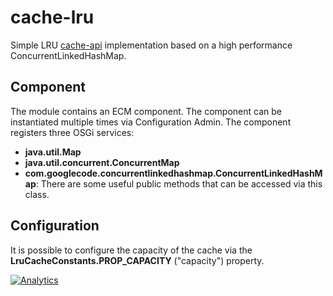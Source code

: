 # cache-lru
Simple LRU [cache-api][1] implementation based on a high performance ConcurrentLinkedHashMap.

## Component

The module contains an ECM component. The component can
be instantiated multiple times via Configuration Admin. The component
registers three OSGi services:
 - __java.util.Map__
 - __java.util.concurrent.ConcurrentMap__
 - __com.googlecode.concurrentlinkedhashmap.ConcurrentLinkedHashMap__: There 
 are some useful public methods that can be accessed via this class.

## Configuration
It is possible to configure the capacity of the cache via the 
**LruCacheConstants.PROP_CAPACITY** ("capacity") property.

[![Analytics](https://ga-beacon.appspot.com/UA-15041869-4/everit-org/cache-lru)](https://github.com/igrigorik/ga-beacon)

[1]: https://github.com/everit-org/cache-api
